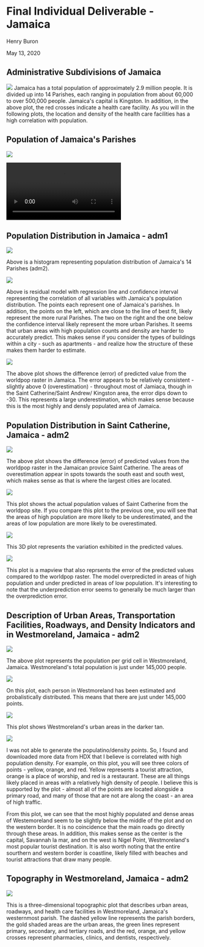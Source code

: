 # Final Individual Deliverable - Jamaica

Henry Buron

May 13, 2020

## Administrative Subdivisions of Jamaica
![](jaimaica_gadm.png)
Jamaica has a total population of approximately 2.9 million people. It is divided up into 14 Parishes, each ranging in population from about 60,000 to over 500,000 people. Jamaica's capital is Kingston. In addition, in the above plot, the red crosses indicate a health care facility. As you will in the following plots, the location and density of the health care facilities has a high correlation with population.

## Population of Jamaica's Parishes
![](jam_final1.png)

![](jam_pop2019E.mp4)


## Population Distribution in Jamaica - adm1
![](jam_histogram99.png)

Above is a histogram representing population distribution of Jamaica's 14 Parishes (adm2).

![](jam_all_variables99.png)

Above is residual model with regression line and confidence interval representing the correlation of all variables with Jamaica's population distribution. The points each represent one of Jamaica's parishes. In addition, the points on the left, which are close to the line of best fit, likely represent the more rural Parishes. The two on the right and the one below the confidence interval likely represent the more urban Parishes. It seems that urban areas with high population counts and density are harder to accurately predict. This makes sense if you consider the types of buildings within a city - such as apartments - and realize how the structure of these makes them harder to estimate.

![](jamaica_diff1.png)

The above plot shows the difference (error) of predicted value from the worldpop raster in Jamaica. The error appears to be relatively consistent - slightly above 0 (overestimation) - throughout most of Jamiaca, though in the Saint Catherine/Saint Andrew/ Kingston area, the error dips down to -30. This represents a large underestimation, which makes sense because this is the most highly and densly populated area of Jamaica.

## Population Distribution in Saint Catherine, Jamaica - adm2
![](saint_catherine2.png)

The above plot shows the difference (error) of predicted values from the worldpop raster in the Jamaican provice Saint Catherine. The areas of overestimation appear in spots towards the south east and south west, which makes sense as that is where the largest cities are located.

![](saint_catherine1.png)

This plot shows the actual population values of Saint Catherine from the worldpop site. If you compare this plot to the previous one, you will see that the areas of high population are more likely to be underestimated, and the areas of low population are more likely to be overestimated.

![](saintcatherine3d.png)

This 3D plot represents the variation exhibited in the predicted values. 

![](saint_catherine_mapview.png)

This plot is a mapview that also reprsents the error of the predicted values compared to the worldpop raster. The model overpredicted in areas of high population and under predicted in areas of low population. It's interesting to note that the underprediction error seems to generally be much larger than the overprediction error.

## Description of Urban Areas, Transportation Facilities, Roadways, and Density Indicators and in Westmoreland, Jamaica - adm2
![](West_pop19.png)

The above plot represents the population per grid cell in Westmoreland, Jamaica. Westmoreland's total population is just under 145,000 people.

![](estimated_persons.png)

On this plot, each person in Westmoreland has been estimated and probalistically distributed. This means that there are just under 145,000 points.

![](urbanareas.png)

This plot shows Westmoreland's urban areas in the darker tan.

![](West_roads_health_points5.png)

I was not able to generate the populatino/density points. So, I found and downloaded more data from HDX that I believe is correlated with high population density. For example, on this plot, you will see three colors of points - yellow, orange, and red. Yellow represents a tourist attraction, orange is a place of worship, and red is a restaurant. These are all things likely placed in areas with a relatively high density of people. I believe this is supported by the plot - almost all of the points are located alongside a primary road, and many of those that are not are along the coast - an area of high traffic.

From this plot, we can see that the most highly populated and dense areas of Westemoreland seem to be slightly below the middle of the plot and on the western border. It is no coincidence that the main roads go directly through these areas. In addition, this makes sense as the center is the capital, Savannah la mar, and on the west is Nigel Point, Westmoreland's most popular tourist destination. It is also worth noting that the entire sourthern and western border is coastline, likely filled with beaches and tourist attractions that draw many people.

## Topography in Westmoreland, Jamaica - adm2

![](westfinal1.png)

This is a three-dimensional topographic plot that describes urban areas, roadways, and health care facilities in Westmoreland, Jamaica's westernmost parish. The dashed yellow line represents the parish borders, the gold shaded areas are the urban areas, the green lines represent primary, secondary, and tertiary roads, and the red, orange, and yellow crosses represent pharmacies, clinics, and dentists, respectively.

